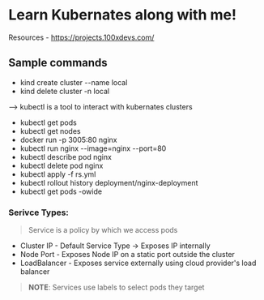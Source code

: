 # Learn Kubernates along with me!
Resources - https://projects.100xdevs.com/

## Sample commands
* kind create cluster --name local
* kind delete cluster -n local

--> kubectl is a tool to interact with kubernates clusters
* kubectl get pods
* kubectl get nodes
* docker run -p 3005:80 nginx
* kubectl run nginx --image=nginx --port=80
* kubectl describe pod nginx
* kubectl delete pod nginx
* kubectl apply -f rs.yml
* kubectl rollout history deployment/nginx-deployment
* kubectl get pods -owide

### Serivce Types: 
> Service is a policy by which we access pods
* Cluster IP - Default Service Type -> Exposes IP internally 
* Node Port - Exposes Node IP on a static port outside the cluster
* LoadBalancer - Exposes service externally using cloud provider's load balancer

> **NOTE**: Services use labels to select pods they target